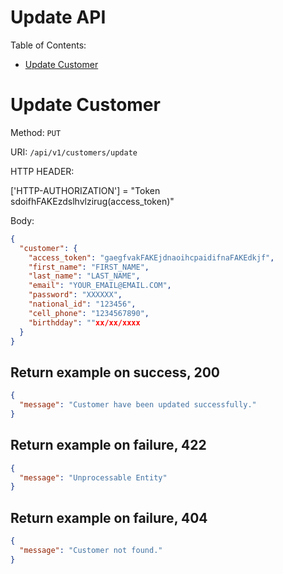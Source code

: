 # Update API

Table of Contents:

- [Update Customer](#update-customer)

# Update Customer

Method: `PUT`

URI: `/api/v1/customers/update`

HTTP HEADER:

['HTTP-AUTHORIZATION'] = "Token sdoifhFAKEzdslhvlzirug(access_token)"

Body:

```json
{
  "customer": {
    "access_token": "gaegfvakFAKEjdnaoihcpaidifnaFAKEdkjf",
    "first_name": "FIRST_NAME",
    "last_name": "LAST_NAME",
    "email": "YOUR_EMAIL@EMAIL.COM",
    "password": "XXXXXX",
    "national_id": "123456",
    "cell_phone": "1234567890",
    "birthdday": ""xx/xx/xxxx
  }
}
```

## Return example on success, 200

```json
{
  "message": "Customer have been updated successfully."
}
```

## Return example on failure, 422

```json
{
  "message": "Unprocessable Entity"
}
```

## Return example on failure, 404

```json
{
  "message": "Customer not found."
}
```